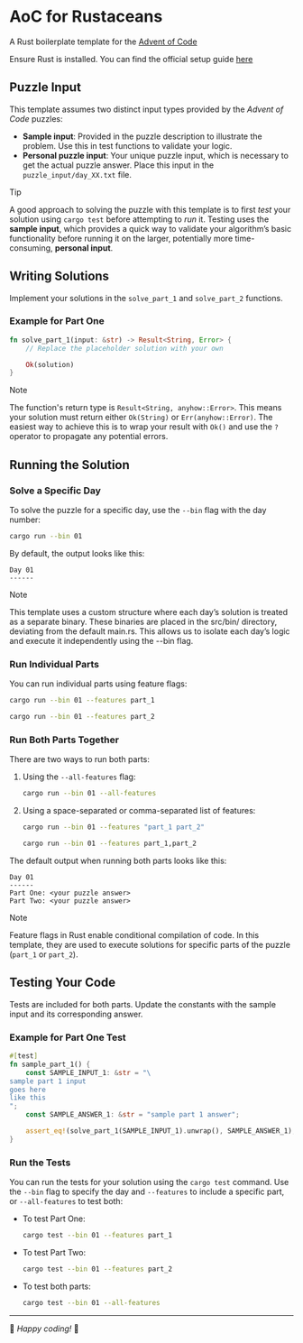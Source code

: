 # AoC for Rustaceans

A Rust boilerplate template for the [Advent of Code](https://adventofcode.com/)

Ensure Rust is installed. You can find the official setup guide
[here](https://www.rust-lang.org/learn/get-started)

## Puzzle Input

This template assumes two distinct input types provided by the *Advent of Code* puzzles:

- **Sample input**: Provided in the puzzle description to illustrate the
problem. Use this in test functions to validate your logic.
- **Personal puzzle input**: Your unique puzzle input, which is necessary to
get the actual puzzle answer. Place this input in the `puzzle_input/day_XX.txt`
file.

> [!TIP]
> A good approach to solving the puzzle with this template is to first *test*
> your solution using `cargo test` before attempting to *run* it. Testing uses
> the **sample input**, which provides a quick way to validate your algorithm’s
> basic functionality before running it on the larger, potentially more
> time-consuming, **personal input**.

## Writing Solutions

Implement your solutions in the `solve_part_1` and `solve_part_2` functions.

### Example for Part One

```rust
fn solve_part_1(input: &str) -> Result<String, Error> {
    // Replace the placeholder solution with your own

    Ok(solution)
}
```

> [!NOTE]
> The function's return type is `Result<String, anyhow::Error>`. This means
> your solution must return either `Ok(String)` or `Err(anyhow::Error)`. The
> easiest way to achieve this is to wrap your result with `Ok()` and use the
> `?` operator to propagate any potential errors.

## Running the Solution

### Solve a Specific Day

To solve the puzzle for a specific day, use the `--bin` flag with the day
number:

```bash
cargo run --bin 01
```

By default, the output looks like this:

```
Day 01
------
```

> [!NOTE]
> This template uses a custom structure where each day’s solution is treated as
> a separate binary. These binaries are placed in the src/bin/ directory,
> deviating from the default main.rs. This allows us to isolate each day’s
> logic and execute it independently using the --bin flag.

### Run Individual Parts

You can run individual parts using feature flags:

```bash
cargo run --bin 01 --features part_1
```

```bash
cargo run --bin 01 --features part_2
```

### Run Both Parts Together

There are two ways to run both parts:

1. Using the `--all-features` flag:

   ```bash
   cargo run --bin 01 --all-features
   ```

2. Using a space-separated or comma-separated list of features:

   ```bash
   cargo run --bin 01 --features "part_1 part_2"
   ```

   ```bash
   cargo run --bin 01 --features part_1,part_2
   ```

The default output when running both parts looks like this:

```
Day 01
------
Part One: <your puzzle answer>
Part Two: <your puzzle answer>
```

> [!NOTE]
> Feature flags in Rust enable conditional compilation of code. In this
> template, they are used to execute solutions for specific parts of the puzzle
> (`part_1` or `part_2`).

## Testing Your Code

Tests are included for both parts. Update the constants with the sample input
and its corresponding answer.

### Example for Part One Test

```rust
#[test]
fn sample_part_1() {
    const SAMPLE_INPUT_1: &str = "\
sample part 1 input
goes here
like this
";
    const SAMPLE_ANSWER_1: &str = "sample part 1 answer";

    assert_eq!(solve_part_1(SAMPLE_INPUT_1).unwrap(), SAMPLE_ANSWER_1);
}
```

### Run the Tests

You can run the tests for your solution using the `cargo test` command. Use the
`--bin` flag to specify the day and `--features` to include a specific part, or
`--all-features` to test both:

- To test Part One:

  ```bash
  cargo test --bin 01 --features part_1
  ```

- To test Part Two:

  ```bash
  cargo test --bin 01 --features part_2
  ```

- To test both parts:

  ```bash
  cargo test --bin 01 --all-features
  ```

---

🎄 *Happy coding!* 🎄
